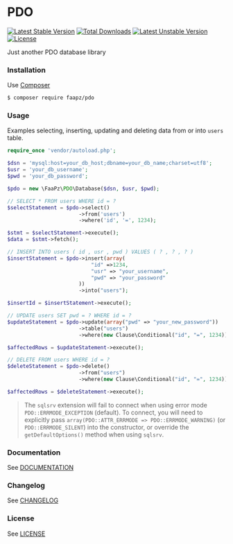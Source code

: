 # PDO

[![Latest Stable Version](https://poser.pugx.org/faapz/pdo/v/stable)](https://packagist.org/packages/faapz/pdo)
[![Total Downloads](https://poser.pugx.org/faapz/pdo/downloads)](https://packagist.org/packages/faapz/pdo)
[![Latest Unstable Version](https://poser.pugx.org/faapz/pdo/v/unstable)](https://packagist.org/packages/faapz/pdo)
[![License](https://poser.pugx.org/faapz/pdo/license)](https://packagist.org/packages/faapz/pdo)

Just another PDO database library

### Installation

Use [Composer](https://getcomposer.org/)

```bash
$ composer require faapz/pdo 
```

### Usage

Examples selecting, inserting, updating and deleting data from or into `users` table.

```php
require_once 'vendor/autoload.php';

$dsn = 'mysql:host=your_db_host;dbname=your_db_name;charset=utf8';
$usr = 'your_db_username';
$pwd = 'your_db_password';

$pdo = new \FaaPz\PDO\Database($dsn, $usr, $pwd);

// SELECT * FROM users WHERE id = ?
$selectStatement = $pdo->select()
                       ->from('users')
                       ->where('id', '=', 1234);

$stmt = $selectStatement->execute();
$data = $stmt->fetch();

// INSERT INTO users ( id , usr , pwd ) VALUES ( ? , ? , ? )
$insertStatement = $pdo->insert(array(
                           "id" =>1234,
                           "usr" => "your_username",
                           "pwd" => "your_password"
                       ))
                       ->into("users");

$insertId = $insertStatement->execute();

// UPDATE users SET pwd = ? WHERE id = ?
$updateStatement = $pdo->update(array("pwd" => "your_new_password"))
                       ->table("users")
                       ->where(new Clause\Conditional("id", "=", 1234));

$affectedRows = $updateStatement->execute();

// DELETE FROM users WHERE id = ?
$deleteStatement = $pdo->delete()
                       ->from("users")
                       ->where(new Clause\Conditional("id", "=", 1234));

$affectedRows = $deleteStatement->execute();
```

> The `sqlsrv` extension will fail to connect when using error mode `PDO::ERRMODE_EXCEPTION` (default). To connect, you will need to explicitly pass `array(PDO::ATTR_ERRMODE => PDO::ERRMODE_WARNING)` (or `PDO::ERRMODE_SILENT`) into the constructor, or override the `getDefaultOptions()` method when using `sqlsrv`.

### Documentation

See [DOCUMENTATION](docs/README.md)

### Changelog

See [CHANGELOG](CHANGELOG.md)

### License

See [LICENSE](LICENSE)
